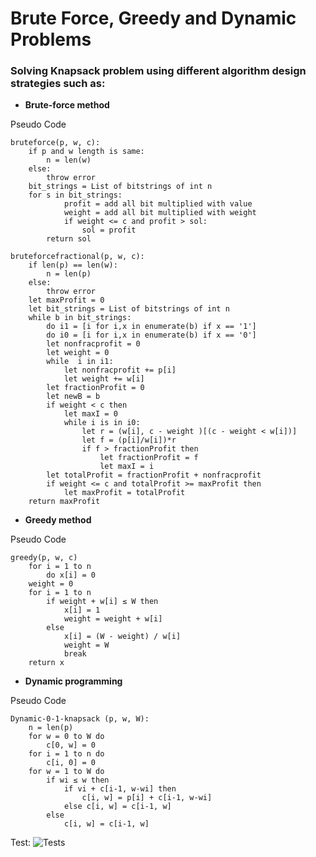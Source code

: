 # Brute Force, Greedy and Dynamic Problems

### Solving Knapsack problem using different algorithm design strategies such as:

- **Brute-force method**


Pseudo Code

```
bruteforce(p, w, c):
    if p and w length is same:
        n = len(w)
    else:
        throw error
    bit_strings = List of bitstrings of int n
    for s in bit_strings:
            profit = add all bit multiplied with value 
            weight = add all bit multiplied with weight
            if weight <= c and profit > sol:
                sol = profit
        return sol
```

```
bruteforcefractional(p, w, c):
    if len(p) == len(w):
        n = len(p)
    else:
        throw error
    let maxProfit = 0
    let bit_strings = List of bitstrings of int n
    while b in bit_strings:
        do i1 = [i for i,x in enumerate(b) if x == '1']
        do i0 = [i for i,x in enumerate(b) if x == '0']
        let nonfracprofit = 0
        let weight = 0
        while  i in i1:
            let nonfracprofit += p[i]
            let weight += w[i]
        let fractionProfit = 0
        let newB = b
        if weight < c then
            let maxI = 0
            while i is in i0:
                let r = (w[i], c - weight )[(c - weight < w[i])] 
                let f = (p[i]/w[i])*r
                if f > fractionProfit then
                    let fractionProfit = f
                    let maxI = i 
        let totalProfit = fractionProfit + nonfracprofit
        if weight <= c and totalProfit >= maxProfit then
            let maxProfit = totalProfit
    return maxProfit
```
- **Greedy method**


Pseudo Code

```
greedy(p, w, c)
    for i = 1 to n 
        do x[i] = 0 
    weight = 0 
    for i = 1 to n 
        if weight + w[i] ≤ W then  
            x[i] = 1 
            weight = weight + w[i] 
        else 
            x[i] = (W - weight) / w[i] 
            weight = W 
            break 
    return x
```

- **Dynamic programming**


Pseudo Code

```
Dynamic-0-1-knapsack (p, w, W):
    n = len(p)
    for w = 0 to W do 
        c[0, w] = 0 
    for i = 1 to n do 
        c[i, 0] = 0 
    for w = 1 to W do 
        if wi ≤ w then 
            if vi + c[i-1, w-wi] then 
                c[i, w] = p[i] + c[i-1, w-wi] 
            else c[i, w] = c[i-1, w] 
        else 
            c[i, w] = c[i-1, w] 
```

Test:
![Tests](https://github.com/RashikaKarki/Algorithm-and-Complexity/blob/master/Brute-Force,-Greedy-and-Dynamic-Problems/test-run-ss.PNG)
